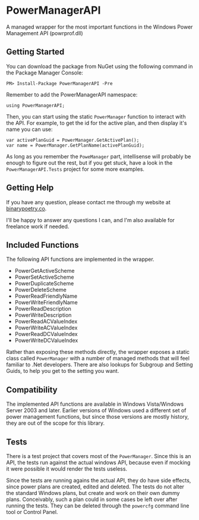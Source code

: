 # PowerManagerAPI
A managed wrapper for the most important functions in the Windows Power Management API (powrprof.dll)

## Getting Started
You can download the package from NuGet using the following command in the Package Manager Console:
```
PM> Install-Package PowerManagerAPI -Pre
```
Remember to add the PowerManagerAPI namespace:
```
using PowerManagerAPI;
```
Then, you can start using the static `PowerManager` function to interact with the API. For example, to get 
the id for the active plan, and then display it's name you can use:
```
var activePlanGuid = PowerManager.GetActivePlan();
var name = PowerManager.GetPlanName(activePlanGuid);
```
As long as you remember the `PoweManager` part, intellisense will probably be enough to figure out the rest, 
but if you get stuck, have a look in the `PowerManagerAPI.Tests` project for some more examples.

## Getting Help
If you have any question, please contact me through my website at [binarypoetry.co](http://binarypoetry.co).

I'll be happy to answer any questions I can, and I'm also available for freelance work if needed.

## Included Functions

The following API functions are implemented in the wrapper.

- PowerGetActiveScheme
- PowerSetActiveScheme
- PowerDuplicateScheme
- PowerDeleteScheme
- PowerReadFriendlyName
- PowerWriteFriendlyName
- PowerReadDescription
- PowerWriteDescription
- PowerReadACValueIndex
- PowerWriteACValueIndex
- PowerReadDCValueIndex
- PowerWriteDCValueIndex

Rather than exposing these methods directly, the wrapper exposes a static class called `PowerManager` with 
a number of managed methods that will feel familiar to .Net developers. There are also lookups for Subgroup 
and Setting Guids, to help you get to the setting you want.

## Compatibility
The implemented API functions are available in Windows Vista/Windows Server 2003 and later. Earlier versions of
Windows used a different set of power management functions, but since those versions are mostly history, they 
are out of the scope for this library.

## Tests
There is a test project that covers most of the `PowerManager`. Since this is an API, the tests run against the 
actual windows API, because even if mocking it were possible it would render the tests useless.

Since the tests are running agains the actual API, they do have side effects, since power plans are created, 
edited and deleted. The tests do not alter the standard Windows plans, but create and work on their own dummy
plans. Conceivably, such a plan could in some cases be left over after running the tests. They can be deleted
through the `powercfg` command line tool or Control Panel.